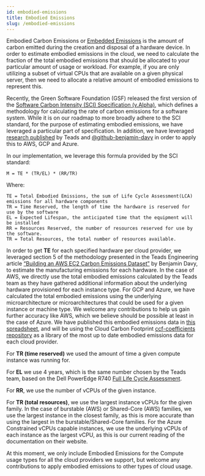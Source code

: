 ```yaml
---
id: embodied-emissions
title: Embodied Emissions
slug: /embodied-emissions
---
```


Embodied Carbon Emissions or [Embedded Emissions](https://en.wikipedia.org/wiki/Embedded_emissions) is the amount of carbon emitted during the creation and disposal of a hardware device. In order to estimate embodied emissions in the cloud, we need to calculate the fraction of the total embodied emissions that should be allocated to your particular amount of usage or workload. For example, if you are only utilizing a subset of virtual CPUs that are available on a given physical server, then we need to allocate a relative amount of embodied emissions to represent this.

Recently, the Green Software Foundation (GSF) released the first version of the [Software Carbon Intensity (SCI) Specification (v.Alpha)](https://github.com/Green-Software-Foundation/software_carbon_intensity), which defines a methodology for calculating the rate of carbon emissions for a software system. While it is on our roadmap to more broadly adhere to the SCI standard, for the purpose of estimating embodied emissions, we have leveraged a particular part of specification. In addition, we have leveraged [research published](https://medium.com/teads-engineering/building-an-aws-ec2-carbon-emissions-dataset-3f0fd76c98ac) by Teads and [@github-benjamin-davy](https://github.com/github-benjamin-davy) in order to apply this to AWS, GCP and Azure.

In our implementation, we leverage this formula provided by the SCI standard:

`M = TE * (TR/EL) * (RR/TR)`

Where:

`TE = Total Embodied Emissions, the sum of Life Cycle Assessment(LCA) emissions for all hardware components`<br />`TR = Time Reserved, the length of time the hardware is reserved for use by the software`<br />`EL = Expected Lifespan, the anticipated time that the equipment will be installed`<br />`RR = Resources Reserved, the number of resources reserved for use by the software.`<br />`TR = Total Resources, the total number of resources available.`

In order to get **TE** for each specified hardware per cloud provider, we leveraged section 5 of the methodology presented in the Teads Engineering article [“Building an AWS EC2 Carbon Emissions Dataset”](https://medium.com/teads-engineering/building-an-aws-ec2-carbon-emissions-dataset-3f0fd76c98ac) by Benjamin Davy, to estimate the manufacturing emissions for each hardware. In the case of AWS, we directly use the total embodied emissions calculated by the Teads team as they have gathered additional information about the underlying hardware provisioned for each instance type. For GCP and Azure, we have calculated the total embodied emissions using the underlying microarchitecture or microarchitectures that could be used for a given instance or machine type. We welcome any contributions to help us gain further accuracy like AWS, which we believe should be possible at least in the case of Azure. We have published this embodied emissions data in [this spreadsheet](https://docs.google.com/spreadsheets/d/1k-6JtneEu4E9pXQ9QMCXAfyntNJl8MnV2YzO4aKHh-0/edit?usp=sharing), and will be using the Cloud Carbon Footprint [ccf-coefficients repository](https://github.com/cloud-carbon-footprint/cloud-carbon-coefficients) as a library of the most up to date embodied emissions data for each cloud provider.

For **TR (time reserved)** we used the amount of time a given compute instance was running for.

For **EL** we use 4 years, which is the same number chosen by the Teads team, based on the Dell PowerEdge R740 [Full Life Cycle Assessment](https://www.delltechnologies.com/asset/en-us/products/servers/technical-support/Full_LCA_Dell_R740.pdf).

For **RR**, we use the number of vCPUs of the given instance.

For **TR (total resources)**, we use the largest instance vCPUs for the given family. In the case of burstable (AWS) or Shared-Core (AWS) families, we use the largest instance in the closest family, as this is more accurate than using the largest in the burstable/Shared-Core families. For the Azure Constrained vCPUs capable instances, we use the underlying vCPUs of each instance as the largest vCPU, as this is our current reading of the documentation on their website.

At this moment, we only include Embodied Emissions for the Compute usage types for all the cloud providers we support, but welcome any contributions to apply embodied emissions to other types of cloud usage.
 
